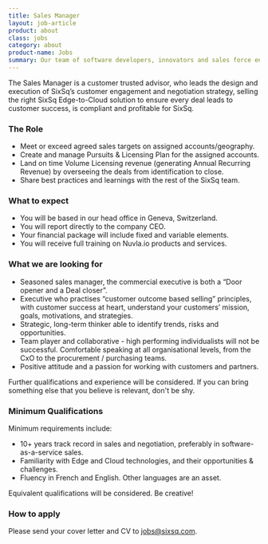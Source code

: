 ```yaml
---
title: Sales Manager
layout: job-article
product: about
class: jobs
category: about
product-name: Jobs
summary: Our team of software developers, innovators and sales force enthusiasts is our most precious asset. Do you have what it takes to be part of the adventure?
---
```


The Sales Manager is a customer trusted advisor, who leads the design and execution of SixSq’s customer engagement and negotiation strategy, selling the right SixSq Edge-to-Cloud solution to ensure every deal leads to customer success, is compliant and profitable for SixSq.

### The Role

  * Meet or exceed agreed sales targets on assigned accounts/geography.
  * Create and manage Pursuits & Licensing Plan for the assigned accounts.
  * Land on time Volume Licensing revenue (generating Annual Recurring Revenue) by overseeing the deals from identification to close.
  * Share best practices and learnings with the rest of the SixSq team.


### What to expect

  * You will be based in our head office in Geneva, Switzerland.
  * You will report directly to the company CEO.
  * Your financial package will include fixed and variable elements. 
  * You will receive full training on Nuvla.io products and services.


### What we are looking for 

  * Seasoned sales manager, the commercial executive is both a “Door opener and a Deal closer”.
  * Executive who practises “customer outcome based selling” principles, with customer success at heart, understand your customers’ mission, goals, motivations, and strategies.
  * Strategic, long-term thinker able to identify trends, risks and opportunities.
  * Team player and collaborative - high performing individualists will not be successful. Comfortable speaking at all organisational levels, from the CxO to the procurement / purchasing teams. 
  * Positive attitude and a passion for working with customers and partners. 

Further qualifications and experience will be considered. If you can bring something else that you believe is relevant, don't be shy.


### Minimum Qualifications 

Minimum requirements include:

  * 10+ years track record in sales and negotiation, preferably in software-as-a-service sales.
  * Familiarity with Edge and Cloud technologies, and their opportunities & challenges.
  * Fluency in French and English. Other languages are an asset.

Equivalent qualifications will be considered.  Be creative!

### How to apply
 
Please send your cover letter and CV to [jobs@sixsq.com](jobs@sixsq.com).

